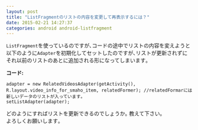 ```yaml
---
layout: post
title: "ListFragmentのリストの内容を変更して再表示するには？"
date: 2015-02-21 14:27:37
categories: android android-listfragment
---
```

<p><code>ListFragment</code>を使っているのですが､コードの途中でリストの内容を変えようと以下のように<code>Adapter</code>を初期化してセットしたのですが､リストが更新されずにそれ以前のリストのあとに追加される形になってしまいます｡</p>

<p><strong>コード:</strong></p>

<pre><code>adapter = new RelatedVideosAdapter(getActivity(), R.layout.video_info_for_smaho_item, relatedFormer); //relatedFormarには新しいデータのリストが入っています｡
setListAdapter(adapter);
</code></pre>

<p>どのようにすればリストを更新できるのでしょうか｡  教えて下さい｡  <br>
よろしくお願いします｡</p>
